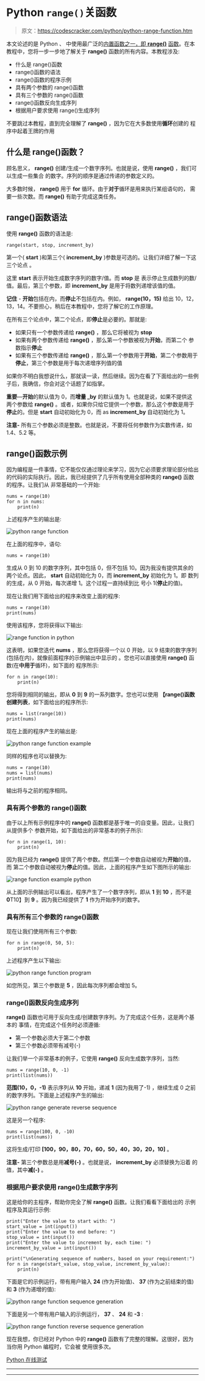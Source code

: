 # Python `range()`关函数

> 原文：<https://codescracker.com/python/python-range-function.htm>

本文论述的是 Python 、 中使用最广泛的[内置函数之一，即 **range()**](/python/python-built-in-functions.htm) [函数](/python/python-functions.htm)。在本教程中，您将一步一步地了解关于 **range()** 函数的所有内容。本教程涉及:

*   什么是 range()函数
*   range()函数的语法
*   range()函数的程序示例
*   具有两个参数的 range()函数
*   具有三个参数的 range()函数
*   range()函数反向生成序列
*   根据用户要求使用 range()生成序列

不要跳过本教程，直到完全理解了 **range()** ，因为它在大多数使用**循环**创建的 程序中起着王牌的作用

## 什么是 range()函数？

顾名思义， **range()** 创建/生成一个数字序列。也就是说，使用 **range()** ，我们可以生成一些集合 的数字。序列的顺序是通过传递的参数定义的。

大多数时候， **range()** 用于 **for** 循环。由于**对于**循环是用来执行某组语句的， 需要一些次数。而 **range()** 有助于完成这类任务。

## range()函数语法

使用 **range()** 函数的语法是:

```
range(start, stop, increment_by)
```

第一个( **start** )和第三个( **increment_by** )参数是可选的。让我们详细了解一下这三个论点 。

这里 **start** 表示开始生成数字序列的数字/值。而 **stop** 是 表示停止生成数列的数/值。最后，第三个参数，即 **increment_by** 是用于将数列递增该值的值。

**记住** - **开始**包括在内，而**停止**不包括在内。例如， **range(10，15)** 给出 10，12，13，14。不要担心，稍后在本教程中，您将了解它的工作原理。

在所有三个论点中，第二个论点，即**停止**是必要的。那就是:

*   如果只有一个参数传递给 **range()** ，那么它将被视为 **stop**
*   如果有两个参数传递给 **range()** ，那么第一个参数被视为**开始**，而第二个 参数指示**停止**
*   如果有三个参数传递给 **range()** ，那么第一个参数用于**开始**，第二个参数用于**停止**，第三个参数是用于每次递增序列值的值

如果你不明白我想说什么，那就读一读，然后继续。因为在看了下面给出的一些例子后，我确信，你会对这个话题了如指掌。

**重要**—**开始**的默认值为 0，而**增量 _by** 的默认值为 1。也就是说，如果不提供这 两个参数给 **range()** 。或者，如果你只给它提供一个参数，那么这个参数是用于**停止**的。但是 **start** 自动初始化为 0，而 as **increment_by** 自动初始化为 1。

**注意-** 所有三个参数必须是整数。也就是说，不要将任何参数作为实数传递，如 1.4、5.2 等。

## range()函数示例

因为编程是一件事情，它不能仅仅通过理论来学习，因为它必须要求理论部分给出的代码的实际执行。因此，我已经提供了几乎所有使用全部种类的 **range()** 函数的程序。让我们从 非常基础的一个开始:

```
nums = range(10)
for n in nums:
    print(n)
```

上述程序产生的输出是:

![python range function](img/272c0abccc6cd6405486b4561acdc9fa.png)

在上面的程序中，语句:

```
nums = range(10)
```

生成从 0 到 10 的数字序列，其中包括 0，但不包括 10。因为我没有提供其余的两个论点。因此， **start** 自动初始化为 0，而 **increment_by** 初始化为 1。即 数列的生成，从 0 开始，每次递增 1。这个过程一直持续到比 号小 1(**停止**的值)。

现在让我们用下面给出的程序来改变上面的程序:

```
nums = range(10)
print(nums)
```

使用该程序，您将获得以下输出:

![range function in python](img/1b48b7338c99fa298690aad38390466e.png)

这表明，如果您迭代 **nums** ，那么您将获得一个以 0 开始，以 9 结束的数字序列(包括在内)，就像前面程序的示例输出中显示的 。您也可以直接使用 **range()** 函数(在**中用于**循环)，如下面的 程序所示:

```
for n in range(10):
    print(n)
```

您将得到相同的输出，即从 **0** 到 **9** 的一系列数字。您也可以使用 **【range()**函数创建**列表**，如下面给出的程序所示:

```
nums = list(range(10))
print(nums)
```

现在上面的程序产生的输出是:

![python range function example](img/d915ad7d2770c5b10d1bb1ad8de8ee1a.png)

同样的程序也可以替换为:

```
nums = range(10)
nums = list(nums)
print(nums)
```

输出将与之前的程序相同。

### 具有两个参数的 range()函数

由于以上所有示例程序中的 **range()** 函数都是基于唯一的自变量。因此，让我们从提供多个 参数开始，如下面给出的非常基本的例子所示:

```
for n in range(1, 10):
    print(n)
```

因为我已经为 **range()** 提供了两个参数。然后第一个参数自动被视为**开始**的值，而 第二个参数自动被视为**停止**的值。因此，上面的程序产生如下图所示的输出:

![range function example python](img/0a9894632e4ba6dccabaa658041f1809.png)

从上面的示例输出可以看出，程序产生了一个数字序列，即从 **1** 到 **10** ，而不是**0**T10】到 **9** 。因为我已经提供了 **1** 作为开始序列的数字。

### 具有所有三个参数的 range()函数

现在让我们使用所有三个参数:

```
for n in range(0, 50, 5):
    print(n)
```

上述程序产生以下输出:

![python range function program](img/5093ae1783df2bf5b3f96d046cfd2fcb.png)

如您所见，第三个参数是 **5** ，因此每次序列都会增加 5。

### range()函数反向生成序列

**range()** 函数也可用于反向生成/创建数字序列。为了完成这个任务，这是两个基本的 事情，在完成这个任务时必须遵循:

*   第一个参数必须大于第二个参数
*   第三个参数必须带有减号(-)

让我们举一个非常基本的例子，它使用 **range()** 反向生成数字序列，当然:

```
nums = range(10, 0, -1)
print(list(nums))
```

**范围(10，0，-1)** 表示序列从 **10** 开始，递减 **1** (因为我用了-1) ，继续生成 0 之前的数字序列。下面是上述程序产生的输出:

![python range generate reverse sequence](img/98c41594ac82d15cdfbe6b17b59f6dfb.png)

这是另一个程序:

```
nums = range(100, 0, -10)
print(list(nums))
```

这将生成/打印 **[100，90，80，70，60，50，40，30，20，10]** 。

**注意-** 第三个参数总是用**减号(-)** 。也就是说， **increment_by** 必须替换为沿着 的值，其中**减(-)** 。

### 根据用户要求使用 range()生成数字序列

这是给你的主程序，帮助你完全了解 **range()** 函数。让我们看看下面给出的 示例程序及其运行示例:

```
print("Enter the value to start with: ")
start_value = int(input())
print("Enter the value to end before: ")
stop_value = int(input())
print("Enter the value to increment by, each time: ")
increment_by_value = int(input())

print("\nGenerating sequence of numbers, based on your requirement:")
for n in range(start_value, stop_value, increment_by_value):
    print(n)
```

下面是它的示例运行，带有用户输入 **24** (作为开始值)、 **37** (作为之前结束的值)和 **3** (作为递增的值):

![python range function sequence generation](img/72561ca40ba7da9124a83dacfa16dab9.png)

下面是另一个带有用户输入的示例运行， **37** 、 **24** 和 **-3** :

![python range function reverse sequence generation](img/5b1d6599b5b4030732972effd1cb444e.png)

现在我想，你已经对 Python 中的 **range()** 函数有了完整的理解。这很好，因为当你用 Python 编程时，它会被 使用很多次。

[Python 在线测试](/exam/showtest.php?subid=10)

* * *

* * *